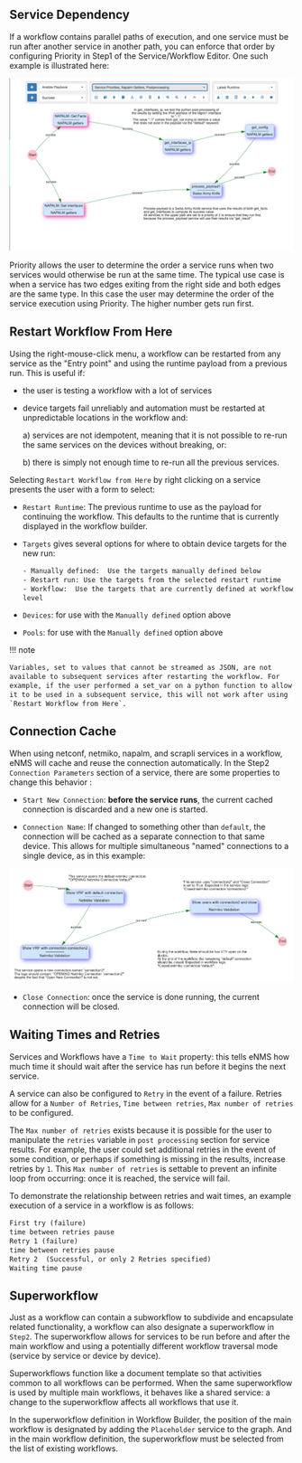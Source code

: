 ## Service Dependency

If a workflow contains parallel paths of execution, and one service must be
run after another service in another path, you can enforce that order
by configuring Priority in Step1 of the Service/Workflow Editor. One such
example is illustrated here:

![Service Dependency](../_static/automation/workflows/service_dependency.png)
 
Priority allows the user to determine the order a service runs when two
services would otherwise be run at the same time. The typical use case is
when a service has two edges exiting from the right side and both edges are
the same type. In this case the user may determine the order of the service
execution using Priority. The higher number gets run first.

## Restart Workflow From Here

Using the right-mouse-click menu, a workflow can be restarted from any
service as the "Entry point" and using the runtime payload from a
previous run. This is useful if:

- the user is testing a workflow with a lot of services
- device targets fail unreliably and automation must be restarted at 
  unpredictable locations in the workflow and:
  
    a) services are not idempotent, meaning that it is not possible to
       re-run the same services on the devices without breaking, or:

    b) there is simply not enough time to re-run all the previous
       services.
  
Selecting `Restart Workflow from Here` by right clicking on a service 
presents the user with a form to select:

- `Restart Runtime`: The previous runtime to use as the payload for
  continuing the workflow. This defaults to the runtime that is currently
  displayed in the workflow builder.
- `Targets` gives several options for where to obtain device targets for
  the new run:
   
      - Manually defined:  Use the targets manually defined below
      - Restart run: Use the targets from the selected restart runtime
      - Workflow:  Use the targets that are currently defined at workflow level
        
- `Devices`: for use with the `Manually defined` option above
- `Pools`: for use with the `Manually defined` option above

!!! note

    Variables, set to values that cannot be streamed as JSON, are not
    available to subsequent services after restarting the workflow. For
    example, if the user performed a set_var on a python function to allow
    it to be used in a subsequent service, this will not work after using
    `Restart Workflow from Here`.

## Connection Cache

When using netconf, netmiko, napalm, and scrapli services in a workflow,
eNMS will cache and reuse the connection automatically. In the Step2
`Connection Parameters` section of a service, there are some properties to
change this behavior :

- `Start New Connection`: **before the service runs**, the current
  cached connection is discarded and a new one is started.
    
- `Connection Name`: If changed to something other than `default`, the
  connection will be cached as a separate connection to that same device.
  This allows for multiple simultaneous "named" connections to a single
  device, as in this example:
  
![Service Dependency](../_static/automation/workflows/multiple_connection_workflow.png)  
    
- `Close Connection`: once the service is done running, the current
  connection will be closed.

## Waiting Times and Retries

Services and Workflows have a `Time to Wait` property: this tells eNMS
how much time it should wait after the service has run before it begins
the next service.

A service can also be configured to `Retry` in the event of a failure. 
Retries allow for a `Number of Retries`, `Time between retries`, `Max
number of retries` to be configured. 

The `Max number of retries` exists because it is possible for the user to
manipulate the `retries` variable in `post processing` section for service
results.  For example, the user could set additional retries in the event
of some condition, or perhaps if something is missing in the results, increase
retries by `1`.  This `Max number of retries` is settable to prevent an
infinite loop from occurring: once it is reached, the service will fail.

To demonstrate the relationship between retries and wait times, an example
execution of a service in a workflow is as follows:

    First try (failure)
    time between retries pause
    Retry 1 (failure)
    time between retries pause
    Retry 2  (Successful, or only 2 Retries specified)
    Waiting time pause

## Superworkflow

Just as a workflow can contain a subworkflow to subdivide and
encapsulate related functionality, a workflow can also designate a
superworkflow in `Step2`. The superworkflow allows for services to
be run before and after the main workflow and using a potentially
different workflow traversal mode (service by service or device by
device). 

Superworkflows function like a document template so that
activities common to all workflows can be performed. When the same
superworkflow is used by multiple main workflows, it behaves like a
shared service: a change to the superworkflow affects all workflows that
use it. 

In the superworkflow definition in Workflow Builder, the
position of the main workflow is designated by adding the `Placeholder`
service to the graph. And in the main workflow definition, the
superworkflow must be selected from the list of existing workflows.
